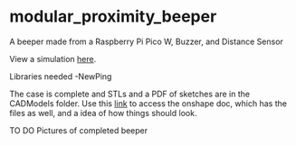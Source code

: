 # modular_proximity_beeper
A beeper made from a Raspberry Pi Pico W, Buzzer, and Distance Sensor

View a simulation [here](https://wokwi.com/projects/401878093314520065). 

Libraries needed
-NewPing

The case is complete and STLs and a PDF of sketches are in the CADModels folder. 
Use this [link](https://cad.onshape.com/documents/2646e655968c65724f79b3c5/w/fc0a4e20f2da42402f5ffd52/e/2adc4270c98aef72b50f5301?renderMode=0&uiState=667ddeb3c0a2c30711bb89ff) to access the onshape doc, which has the files as well, and a idea of how things should look.

TO DO
Pictures of completed beeper


